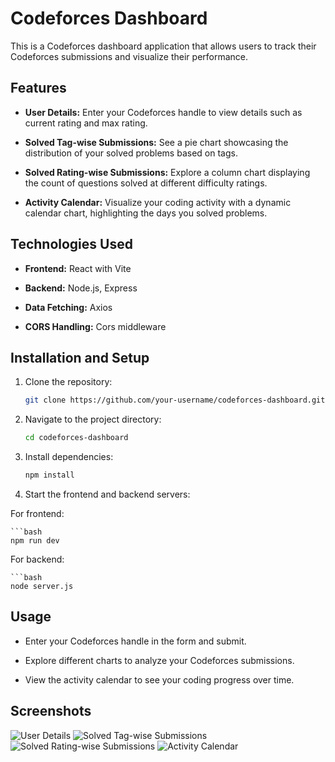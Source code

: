 # Codeforces Dashboard

This is a Codeforces dashboard application that allows users to track their Codeforces submissions and visualize their performance.

## Features

- **User Details:** Enter your Codeforces handle to view details such as current rating and max rating.

- **Solved Tag-wise Submissions:** See a pie chart showcasing the distribution of your solved problems based on tags.

- **Solved Rating-wise Submissions:** Explore a column chart displaying the count of questions solved at different difficulty ratings.

- **Activity Calendar:** Visualize your coding activity with a dynamic calendar chart, highlighting the days you solved problems.

## Technologies Used

- **Frontend:** React with Vite

- **Backend:** Node.js, Express

- **Data Fetching:** Axios

- **CORS Handling:** Cors middleware

## Installation and Setup

1. Clone the repository:

   ```bash
   git clone https://github.com/your-username/codeforces-dashboard.git

2. Navigate to the project directory:

    ```bash
    cd codeforces-dashboard

3. Install dependencies:

    ```bash
    npm install

4. Start the frontend and backend servers:

  For frontend:
  
    ```bash
    npm run dev
    
  For backend:
  
    ```bash
    node server.js

## Usage
- Enter your Codeforces handle in the form and submit.

- Explore different charts to analyze your Codeforces submissions.

- View the activity calendar to see your coding progress over time.

## Screenshots

![User Details](./screenshots/userDetails.png)
![Solved Tag-wise Submissions](./screenshots/solvedByTags.png)
![Solved Rating-wise Submissions](./screenshots/ratingWise.png)
![Activity Calendar](./screenshots/activity.png)
